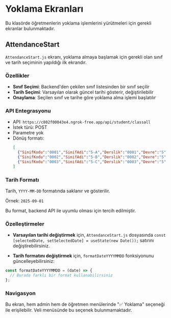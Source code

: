 # Yoklama Ekranları

Bu klasörde öğretmenlerin yoklama işlemlerini yürütmeleri için gerekli ekranlar bulunmaktadır.

## AttendanceStart

`AttendanceStart.js` ekranı, yoklama almaya başlamak için gerekli olan sınıf ve tarih seçiminin yapıldığı ilk ekrandır.

### Özellikler

- **Sınıf Seçimi**: Backend'den çekilen sınıf listesinden bir sınıf seçilir
- **Tarih Seçimi**: Varsayılan olarak güncel tarihi gösterir, değiştirilebilir
- **Onaylama**: Seçilen sınıf ve tarihe göre yoklama alma işlemi başlatılır

### API Entegrasyonu

- API: `https://c802f00043e4.ngrok-free.app/api/student/classall`
- İstek türü: POST
- Parametre yok
- Dönüş formatı:
  ```json
  [
    {"SinifKodu":"0001","SinifAdi":"5-A","Derslik":"0001","Devre":"5"},
    {"SinifKodu":"0002","SinifAdi":"5-B","Derslik":"0002","Devre":"5"},
    {"SinifKodu":"0003","SinifAdi":"5-C","Derslik":"0003","Devre":"5"}
  ]
  ```

### Tarih Formatı

Tarih, `YYYY-MM-DD` formatında saklanır ve gösterilir.

Örnek: `2025-09-01`

Bu format, backend API ile uyumlu olması için tercih edilmiştir.

### Özelleştirmeler

- **Varsayılan tarihi değiştirmek** için, `AttendanceStart.js` dosyasında `const [selectedDate, setSelectedDate] = useState(new Date());` satırını değiştirebilirsiniz.

- **Tarih formatını değiştirmek** için, `formatDateYYYYMMDD` fonksiyonunu güncelleyebilirsiniz:

```js
const formatDateYYYYMMDD = (date) => {
  // Burada farklı bir format kullanabilirsiniz
};
```

### Navigasyon

Bu ekran, hem admin hem de öğretmen menülerinde "✅ Yoklama" seçeneği ile erişilebilir. Veli menüsünde bu seçenek bulunmamaktadır. 